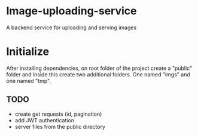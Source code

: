 # Image-uploading-service

A backend service for uploading and serving images

# Initialize

After installing dependencies, on root folder of the project create a "public" folder and inside this create two additional folders. One named "imgs" and one named "tmp".

## TODO

- create get requests (id, pagination)
- add JWT authentication
- server files from the public directory